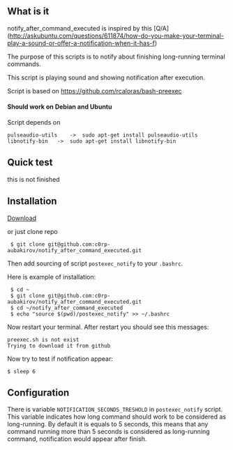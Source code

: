 ## What is it

notify_after_command_executed is inspired by this [Q/A] (http://askubuntu.com/questions/611874/how-do-you-make-your-terminal-play-a-sound-or-offer-a-notification-when-it-has-f)

The purpose of this scripts is to notify about finishing long-running terminal commands.

This script is playing sound and showing notification after execution.

Script is based on https://github.com/rcaloras/bash-preexec

#### Should work on Debian and Ubuntu

Script depends on

	pulseaudio-utils	->	sudo apt-get install pulseaudio-utils
	libnotify-bin	->	sudo apt-get install libnotify-bin

## Quick test

this is not finished

## Installation

[Download](https://github.com/c0rp-aubakirov/notify_after_command_executed/archive/master.zip)

or just clone repo

     $ git clone git@github.com:c0rp-aubakirov/notify_after_command_executed.git

Then add sourcing of script `postexec_notify` to your `.bashrc`.

Here is example of installation:

     $ cd ~
     $ git clone git@github.com:c0rp-aubakirov/notify_after_command_executed.git
     $ cd ~/notify_after_command_executed
     $ echo "source $(pwd)/postexec_notify" >> ~/.bashrc

Now restart your terminal. After restart you should see this messages:

	preexec.sh is not exist
	Trying to download it from github

Now try to test if notification appear:

	$ sleep 6

## Configuration

There is variable `NOTIFICATION_SECONDS_TRESHOLD` in `postexec_notify` script. This variable indicates how long command should work to be considered as long-running.
By default it is equals to 5 seconds, this means that any command running more than 5 seconds is considered as long-running command, notification would appear after finish.
